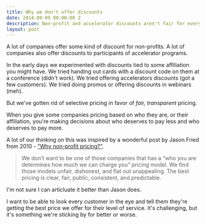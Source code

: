 ```yaml
---
title: Why we don't offer discounts
date: 2014-09-09 00:00:00 Z
description: Non-profit and accelerator discounts aren't fair for everyone else
layout: post
---
```


A lot of companies offer some kind of discount for non-profits. A lot of companies also offer discounts to participants of accelerator programs. 

In the early days we experimented with discounts tied to some affiliation you might have. We tried handing out cards with a discount code on them at a conference (didn't work). We tried offering accelerators discounts (got a few customers). We tried doing promos or offering discounts in webinars (meh). 

But we've gotten rid of selective pricing in favor of *fair, transparent* pricing. 

When you give some companies pricing based on who they are, or their affiliation, you're making decisions about who deserves to pay less and who deserves to pay more. 

A lot of our thinking on this was inspired by a wonderful post by Jason Fried from 2010 - ["Why non-profit pricing?"](https://signalvnoise.com/posts/2580-why-non-profit-pricing). 

> We don’t want to be one of those companies that has a “who you are determines how much we can charge you” pricing model. We find those models unfair, dishonest, and flat out unappealing. The best pricing is clear, fair, public, consistent, and predictable.

I'm not sure I can articluate it better than Jason does.

I want to be able to look every customer in the eye and tell them they're getting the best price we offer for their level of service. It's challenging, but it's something we're sticking by for better or worse.
